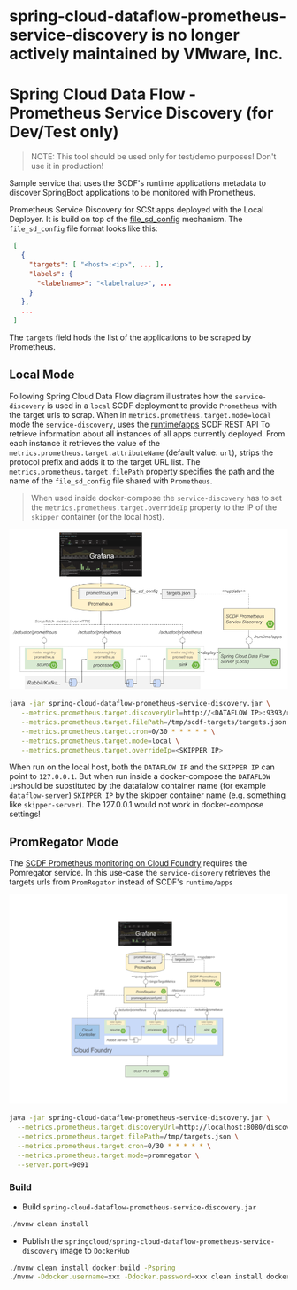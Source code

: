 # spring-cloud-dataflow-prometheus-service-discovery is no longer actively maintained by VMware, Inc.

# Spring Cloud Data Flow - Prometheus Service Discovery (for Dev/Test only)

> NOTE: This tool should be used only for test/demo purposes! Don't use it in production!

Sample service that uses the SCDF's runtime applications metadata to discover SpringBoot applications to be monitored with Prometheus. 

Prometheus Service Discovery for SCSt apps deployed with the Local Deployer. 
It is build on top of the [file_sd_config](https://prometheus.io/docs/prometheus/latest/configuration/configuration/#file_sd_config) mechanism.
The `file_sd_config` file format looks like this:
 
```json
 [
   {
     "targets": [ "<host>:<ip>", ... ],
     "labels": {
       "<labelname>": "<labelvalue>", ...
     }
   },
   ...
 ]
```
The `targets` field hods the list of the applications to be scraped by Prometheus. 


## Local Mode 

Following Spring Cloud Data Flow diagram illustrates how the `service-discovery` is used in a `local` SCDF deployment to provide `Prometheus` with the target urls to scrap.
When in `metrics.prometheus.target.mode=local` mode the `service-discovery`, uses the [runtime/apps](http://docs.spring.io/spring-cloud-dataflow/docs/2.0.1.RELEASE/reference/htmlsingle/#api-guide-resources-runtime-information-applications-listing-all) 
SCDF REST API To retrieve information about all instances of all apps currently deployed. 
From each instance it retrieves the value of the `metrics.prometheus.target.attributeName` (default value: `url`), strips the protocol prefix and adds it to the target URL list. 
The `metrics.prometheus.target.filePath` property specifies the path and the name of the `file_sd_config` file shared with `Prometheus`.

> When used inside docker-compose the `service-discovery` has to set the `metrics.prometheus.target.overrideIp` property to the IP of the `skipper` container (or the local host).   

![SCDF Monitoring Prometheus and Service Discovery](src/test/resources/images/scdf-micrometer-prometheus-grafana-architecture.png "Local SCDF with Prometheus and Service-Discovery")


```bash
java -jar spring-cloud-dataflow-prometheus-service-discovery.jar \
   --metrics.prometheus.target.discoveryUrl=http://<DATAFLOW IP>:9393/runtime/apps \
   --metrics.prometheus.target.filePath=/tmp/scdf-targets/targets.json \
   --metrics.prometheus.target.cron=0/30 * * * * * \
   --metrics.prometheus.target.mode=local \
   --metrics.prometheus.target.overrideIp=<SKIPPER IP>
```

When run on the local host, both the `DATAFLOW IP` and the `SKIPPER IP` can point to `127.0.0.1`.
But when run inside a docker-compose the `DATAFLOW IP`should be substituted by the datafalow container name  (for example `dataflow-server`) 
`SKIPPER IP` by the skipper container name (e.g. something like `skipper-server`). The 127.0.0.1 would not work in docker-compose settings!

## PromRegator Mode

The [SCDF Prometheus monitoring on Cloud Foundry](https://docs.google.com/document/d/1XGwjn1wUW843q8G8SEsZYuMRuBIKhsufH0yUEaLMbPc/edit?usp=sharing) requires the Pomregator service. 
In this use-case the `service-disovery` retrieves the targets urls from `PromRegator` instead of SCDF's `runtime/apps` 

![SCDF Monitoring Prometheus and Service Discovery and PromRegator](src/test/resources/images/scdf-micrometer-prometheus-promregator-pcf.png "PromRegator SCDF with Prometheus and Service-Discovery")

```bash
java -jar spring-cloud-dataflow-prometheus-service-discovery.jar \
  --metrics.prometheus.target.discoveryUrl=http://localhost:8080/discovery \
  --metrics.prometheus.target.filePath=/tmp/targets.json \
  --metrics.prometheus.target.cron=0/30 * * * * * \
  --metrics.prometheus.target.mode=promregator \
  --server.port=9091
```


### Build
* Build `spring-cloud-dataflow-prometheus-service-discovery.jar` 
```bash
./mvnw clean install
```

* Publish the `springcloud/spring-cloud-dataflow-prometheus-service-discovery` image to `DockerHub`

```bash
./mvnw clean install docker:build -Pspring
./mvnw -Ddocker.username=xxx -Ddocker.password=xxx clean install docker:push -Pspring
```
